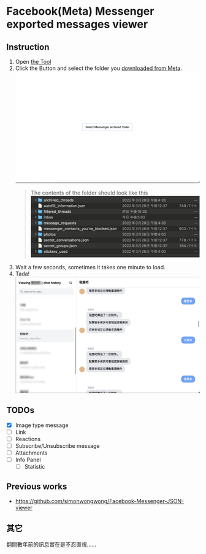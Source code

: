 # Facebook(Meta) Messenger exported messages viewer

## Instruction

1. Open [the Tool](https://messenger-offline-viewer.vercel.app/)
2. Click the Button and select the folder you [downloaded from Meta](https://www.remote.tools/remote-work/download-facebook-messenger-conversation).
   ![start-screen](./docs/images/start.png)
   > The contents of the folder should look like this
   > ![folder](./docs/images/folder.png)
3. Wait a few seconds, sometimes it takes one minute to load.
4. Tada!
   ![offline-viewer](./docs/images/offline-viewer.png)

## TODOs

- [x] Image type message
- [ ] Link
- [ ] Reactions
- [ ] Subscribe/Unsubscribe message
- [ ] Attachments
- [ ] Info Panel
  - [ ] Statistic
  
## Previous works

- <https://github.com/simonwongwong/Facebook-Messenger-JSON-viewer>

## 其它

翻閱數年前的訊息實在是不忍直視......
